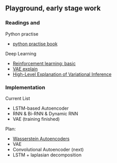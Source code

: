 ## Playground, early stage work 

### Readings and 

Python practise

  * [python practise book](https://anandology.com/python-practice-book/index.html)

Deep Learning 
    
  * [Reinforcement learning: basic](http://kvfrans.com/reinforcement-learning-basics/)
  * [VAE explain](http://kvfrans.com/variational-autoencoders-explained/)
  * [High-Level Explanation of Variational Inference](https://www.cs.jhu.edu/~jason/tutorials/variational.html)
  
  
### Implementation

Current List

  * LSTM-based Autoencoder
  * RNN & Bi-RNN & Dynamic RNN 
  * VAE (training finished)

Plan:

  * [Wasserstein Autoencoders](https://github.com/zc8340311/Bookrack-of-East-Kingdoms/blob/master/4Deep%20Learning%20General/1Autoencoders/Wasserstein%20Autoencoders.pdf)
  * VAE
  * Convolutional Autoencoder (next)
  * LSTM + laplasian decomposition
  